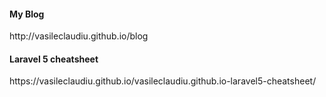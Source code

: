 <h4>My Blog</h4>
http://vasileclaudiu.github.io/blog
<h4>Laravel 5 cheatsheet</h4>
https://vasileclaudiu.github.io/vasileclaudiu.github.io-laravel5-cheatsheet/